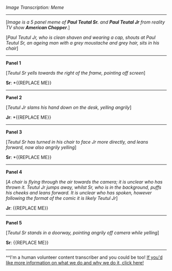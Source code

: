 *Image Transcription: Meme*

---

[*Image is a 5 panel meme of* ***Paul Teutal Sr.*** *and* ***Paul Teutal Jr*** *from reality TV show* ***American Chopper***.] 

[*Paul Teutul Jr, who is clean shaven and wearing a cap, shouts at Paul Teutul Sr, an ageing man with a grey moustache and grey hair, sits in his chair*]

---

**Panel 1**

[*Teutul Sr yells towards the right of the frame, pointing off screen*]

**Sr**: *{{REPLACE ME}}

---

**Panel 2**

[*Teutul Jr slams his hand down on the desk, yelling angrily*]

**Jr**: *{{REPLACE ME}}

---

**Panel 3**

[*Teutul Sr has turned in his chair to face Jr more directly, and leans forward, now also angrily yelling*]  

**Sr**: *{{REPLACE ME}}

---

**Panel 4**

[*A chair is flying through the air towards the camera; it is unclear who has thrown it. Teutul Jr jumps away, whilst Sr, who is in the background, puffs his cheeks and leans forward. It is unclear who has spoken, however following the format of the comic it is likely Teutul Jr*]

**Jr**: {{REPLACE ME}}

---

**Panel 5**

[*Teutul Sr stands in a doorway, pointing angrily off camera while yelling*]

**Sr**: {{REPLACE ME}}

---

^^I'm&#32;a&#32;human&#32;volunteer&#32;content&#32;transcriber&#32;and&#32;you&#32;could&#32;be&#32;too!&#32;[If&#32;you'd&#32;like&#32;more&#32;information&#32;on&#32;what&#32;we&#32;do&#32;and&#32;why&#32;we&#32;do&#32;it,&#32;click&#32;here!](https://www.reddit.com/r/TranscribersOfReddit/wiki/index)
